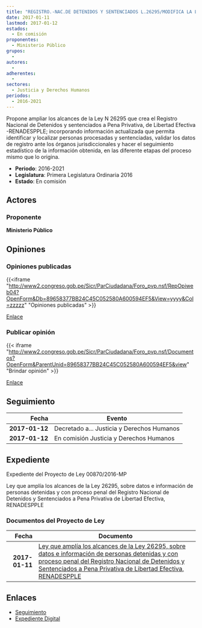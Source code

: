 ```yaml
---
title: "REGISTRO.-NAC.DE DETENIDOS Y SENTENCIADOS L.26295/MODIFICA LA LEY DE..."
date: 2017-01-11
lastmod: 2017-01-12
estados: 
  - En comisión
proponentes: 
  - Ministerio Público
grupos: 
  - 
autores: 
  - 
adherentes: 
  - 
sectores: 
  - Justicia y Derechos Humanos
periodos: 
  - 2016-2021
---
```


Propone ampliar los alcances de la Ley N 26295 que crea el Registro Nacional de Detenidos y sentenciados a Pena Privativa, de Libertad Efectiva -RENADESPPLE; incorporando información actualizada que permita identificar y localizar personas procesadas y sentenciadas, validar los datos de registro ante los órganos jurisdiccionales y hacer el seguimiento estadístico de la información obtenida, en las diferente etapas del proceso mismo que lo origina.

- **Periodo**: 2016-2021
- **Legislatura**: Primera Legislatura Ordinaria 2016
- **Estado**: En comisión

## Actores

### Proponente

**Ministerio Público**


## Opiniones

### Opiniones publicadas

{{<iframe "http://www2.congreso.gob.pe/Sicr/ParCiudadana/Foro_pvp.nsf/RepOpiweb04?OpenForm&Db=89658377BB24C45C052580A600594EF5&View=yyyy&Col=zzzzz" "Opiniones publicadas" >}}

[Enlace](http://www2.congreso.gob.pe/Sicr/ParCiudadana/Foro_pvp.nsf/RepOpiweb04?OpenForm&Db=89658377BB24C45C052580A600594EF5&View=yyyy&Col=zzzzz)
### Publicar opinión

{{< iframe "http://www2.congreso.gob.pe/Sicr/ParCiudadana/Foro_pvp.nsf/Documentos?OpenForm&ParentUnid=89658377BB24C45C052580A600594EF5&view" "Brindar opinión" >}}

[Enlace](http://www2.congreso.gob.pe/Sicr/ParCiudadana/Foro_pvp.nsf/Documentos?OpenForm&ParentUnid=89658377BB24C45C052580A600594EF5&view)

## Seguimiento

| Fecha | Evento |
|------:|--------|
| **2017-01-12** | Decretado a... Justicia y Derechos Humanos|
| **2017-01-12** | En comisión Justicia y Derechos Humanos|


## Expediente

Expediente del Proyecto de Ley 00870/2016-MP

Ley que amplía los alcances de la Ley 26295, sobre datos e información de personas detenidas y con proceso penal del Registro Nacional de Detenidos y Sentenciados a Pena Privativa de Libertad Efectiva, RENADESPPLE


### Documentos del Proyecto de Ley

| Fecha | Documento |
|------:|--------|
| **2017-01-11** | [Ley que amplía los alcances de la Ley 26295, sobre datos e información de personas detenidas y con proceso penal del Registro Nacional de Detenidos y Sentenciados a Pena Privativa de Libertad Efectiva, RENADESPPLE](http://www.leyes.congreso.gob.pe/Documentos/2016_2021/Proyectos_de_Ley_y_de_Resoluciones_Legislativas/PL0087020170111.pdf) |

## Enlaces 

- [Seguimiento](http://www2.congreso.gob.pe/Sicr/TraDocEstProc/CLProLey2016.nsf/f7fff46988ca05b1052578e100829cc7/f31316f9191f7b38052580a500839db2?OpenDocument)
- [Expediente Digital](http://www2.congreso.gob.pehttp://www2.congreso.gob.pe/Sicr/TraDocEstProc/CLProLey2016.nsf/f7fff46988ca05b1052578e100829cc7/f31316f9191f7b38052580a500839db2?OpenDocument&Click=05257FB7005EB655.eb71d0cf91d8294e05256cdf006b5706/$Body/0.1C6C)
